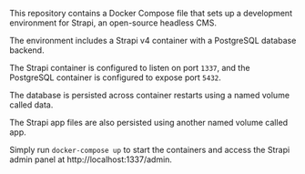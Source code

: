 

This repository contains a Docker Compose file that sets up a development environment for Strapi, an open-source headless CMS. 

The environment includes a Strapi v4 container with a PostgreSQL database backend. 

The Strapi container is configured to listen on port `1337`, and the PostgreSQL container is configured to expose port `5432`. 

The database is persisted across container restarts using a named volume called data. 

The Strapi app files are also persisted using another named volume called app. 

Simply run `docker-compose up` to start the containers and access the Strapi admin panel at http://localhost:1337/admin.